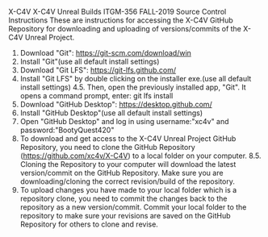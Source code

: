 X-C4V
X-C4V Unreal Builds
ITGM-356 FALL-2019
Source Control Instructions
These are instructions for accessing the X-C4V GitHub Repository for downloading and uploading of versions/commits of the X-C4V Unreal Project.
1. Download "Git": https://git-scm.com/download/win
2. Install "Git"(use all default install settings)
3. Download "Git LFS": https://git-lfs.github.com/
4. Install "Git LFS" by double clicking on the installer exe.(use all default install settings) 
4.5. Then, open the previously installed app, "Git". It opens a command prompt, enter: git lfs install
5. Download "GitHub Desktop": https://desktop.github.com/
6. Install "GitHub Desktop"(use all default install settings)
7. Open "GitHub Desktop" and log in using username:"xc4v" and password:"BootyQuest420"
8. To download and get access to the X-C4V Unreal Project GitHub Repository, you need to clone the GitHub Repository (https://github.com/xc4v/X-C4V) to a local folder on your computer.
8.5. Cloning the Repository to your computer will download the latest version/commit on the GitHub Repository. Make sure you are downloading/cloning the correct revision/build of the repository.
9. To upload changes you have made to your local folder which is a repository clone, you need to commit the changes back to the repository as a new version/commit. Commit your local folder to the repository to make sure your revisions are saved on the GitHub Repository for others to clone and revise.

